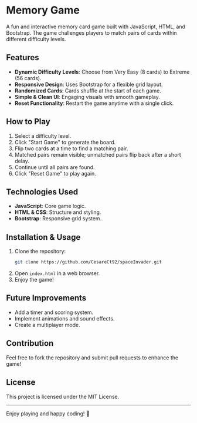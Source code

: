 # Memory Game

A fun and interactive memory card game built with JavaScript, HTML, and Bootstrap. The game challenges players to match pairs of cards within different difficulty levels.

## Features

- **Dynamic Difficulty Levels**: Choose from Very Easy (8 cards) to Extreme (56 cards).
- **Responsive Design**: Uses Bootstrap for a flexible grid layout.
- **Randomized Cards**: Cards shuffle at the start of each game.
- **Simple & Clean UI**: Engaging visuals with smooth gameplay.
- **Reset Functionality**: Restart the game anytime with a single click.

## How to Play

1. Select a difficulty level.
2. Click "Start Game" to generate the board.
3. Flip two cards at a time to find a matching pair.
4. Matched pairs remain visible; unmatched pairs flip back after a short delay.
5. Continue until all pairs are found.
6. Click "Reset Game" to play again.

## Technologies Used

- **JavaScript**: Core game logic.
- **HTML & CSS**: Structure and styling.
- **Bootstrap**: Responsive grid system.

## Installation & Usage

1. Clone the repository:
   ```bash
   git clone https://github.com/CesareCt92/spaceInvader.git
   ```
2. Open `index.html` in a web browser.
3. Enjoy the game!

## Future Improvements

- Add a timer and scoring system.
- Implement animations and sound effects.
- Create a multiplayer mode.

## Contribution

Feel free to fork the repository and submit pull requests to enhance the game!

## License

This project is licensed under the MIT License.

---

Enjoy playing and happy coding! 🚀

